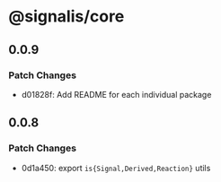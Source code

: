 # @signalis/core

## 0.0.9

### Patch Changes

- d01828f: Add README for each individual package

## 0.0.8

### Patch Changes

- 0d1a450: export `is{Signal,Derived,Reaction}` utils
